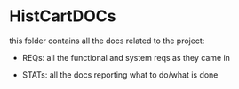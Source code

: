 
# HistCartDOCs

this folder contains all the docs related to the project:

 - REQs: all the functional and system reqs as they came in

 - STATs: all the docs reporting what to do/what is done


